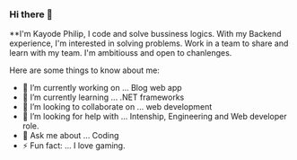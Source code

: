 ### Hi there 👋


**I'm Kayode Philip, I code and solve bussiness logics. With my Backend experience, I'm interested in solving problems.
Work in a team to share and learn with my team. I'm ambitiouss and open to chanlenges.

Here are some things to know about me:

- 🔭 I’m currently working on ... Blog web app
- 🌱 I’m currently learning ... .NET frameworks
- 👯 I’m looking to collaborate on ... web development
- 🤔 I’m looking for help with ... Intenship, Engineering and Web developer role.
- 💬 Ask me about ... Coding
- ⚡ Fun fact: ... I love gaming.

